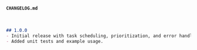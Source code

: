 #### `CHANGELOG.md`

```markdown


## 1.0.0
- Initial release with task scheduling, prioritization, and error handling.
- Added unit tests and example usage.